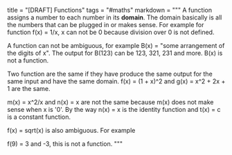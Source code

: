 title = "[DRAFT] Functions"
tags = "#maths"
markdown = """
A function assigns a number to each number in its **domain**. The domain basically is all the numbers
that can be plugged in or makes sense. For example for function f(x) = 1/x, x can not be 0 because
division over 0 is not defined.

A function can not be ambiguous, for example B(x) = "some arrangement of the digits of x". The output
for B(123) can be 123, 321, 231 and more. B(x) is not a function.

Two function are the same if they have produce the same output for the same input and have the same
domain.
f(x) = (1 + x)^2 and g(x) = x^2 + 2x + 1 are the same.

m(x) = x^2/x and n(x) = x are not the same because m(x) does not make sense when x is '0'.
By the way n(x) = x is the identity function and t(x) = c is a constant function.

f(x) = sqrt(x) is also ambiguous. For example

f(9) = 3 and -3, this is not a function.
"""